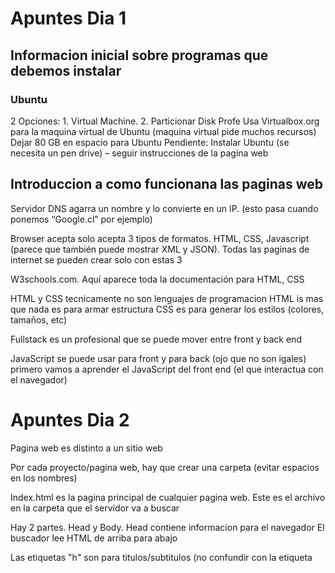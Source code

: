 # Apuntes Dia 1

## Informacion inicial sobre programas que debemos instalar
### Ubuntu
2 Opciones: 1. Virtual Machine. 2. Particionar Disk
Profe Usa Virtualbox.org para la maquina virtual de Ubuntu (maquina virtual pide muchos recursos)
Dejar 80 GB en espacio para Ubuntu
Pendiente: Instalar Ubuntu (se necesita un pen drive) – seguir instrucciones de la pagina web

## Introduccion a como funcionana las paginas web

Servidor DNS agarra un nombre y lo convierte en un IP. (esto pasa cuando ponemos “Google.cl” por ejemplo)

Browser acepta solo acepta 3 tipos de formatos. HTML, CSS, Javascript (parece que también puede mostrar XML y JSON). Todas las paginas de internet se pueden crear solo con estas 3

W3schools.com. Aquí aparece toda la documentación para HTML, CSS

HTML y CSS tecnicamente no son lenguajes de programacion
HTML is mas que nada es para armar estructura
CSS es para generar los estilos (colores, tamaños, etc)

Fullstack es un profesional que se puede mover entre front y back end

JavaScript se puede usar para front y para back (ojo que no son igales)
primero vamos a aprender el JavaScript del front end (el que interactua con el navegador)


# Apuntes Dia 2
Pagina web es distinto a un sitio web

Por cada proyecto/pagina web, hay que crear una carpeta (evitar espacios en los nombres)

Index.html es la pagina principal de cualquier pagina web. Este es el archivo en la carpeta que el servidor va a buscar

Hay 2 partes. Head y Body.
Head contiene informacion para el navegador
El buscador lee HTML de arriba para abajo

Las etiquetas "h" son para titulos/subtitulos (no confundir con la etiqueta <title> del body)

No debe haber mas de una etiqueta por pagina. Mientras que h2+ pueden haber mas

Para separar secciones de la pagina web, vamos a usar etiquetas
Ademas de apertura y cierre, las etiquetas pueden contener atributos
Los atributos se ponen dentro de la etiqueta de apertura
el atributo style para las etiquetas "h" se puede hacer:
-darle color

Lorem Ipsum es una manera de poner texto aleatorio para ver como queda algo

Cuando ponemos imagenes, tambien podemos ponerle un texto que se muestre en caso de que no funcione la formatos

la etiqueta img es para añadir imagenes
-atributo 'src=""' crea una imagen basada en una ruta de internet (Esta etiqueta no tiene cierre, solo tiene apertura)
-para usar una imagen que este en el computador hay que hacer una carpeta que se llama assets

Por convencion los nombres de archivos van con minuscula y sin espacios

para usar rutas relativas (en vez de absolutas)
-hay que empezar con "./"
-"../" le dice al buscador que se salga a la carpeta anterior y que busque desde ahi


Para trabajar en el body, tenemos 2 tipos de lista
-Unordered list <ul> (Pone bullets)
-Ordered list <ol> (Pone numeros en vez de bullets)

Ahora para trabajar con links se usa <a>
para hacer que un link se abra en unanueva pestaña (y te dirija a esa pestaña) se usa el atributo "target"
Para hacer que una imagen te lleve a un link. hay que ponerle el archivo de la imagen en vez de texto a <a>

Para hacer divisiones en la pagina podemos usar las etiquetas <div>
<div> es un divisor que ocupa toda la linea (todo el ancho de la pagina), entonces el siguiente elemento va a aparecer abajo

la etiqueta <figure> sirve para crear secciones pero para imagenes  (hace lo mismo que <div> pero esto ayuda a especificar que describe que estamos trabajando con una foto)

la etiqueta <nav> se usa para especificar que la separacion es para la navigation bar (funciona igual que <div> pero especifica que es para la barra de navegacion)

la etiqueta <footer> es similar a <nav> pero para el footer

al final, '<nav>','<section>',<main>,<article>,<figure>,<header>(no confundir con <head>) son lo mismo que <div> solo que son mas especificas y ayudan a leer el codigo

# Apuntes dia 3

HTML define la estructure (el esqueleto), CSS define los estilos de las painas web

CSS se ocupa en base a las etiquetas de html
CSS lo que hace es aplicar estilo a todas etiquetas del mismo nombres
a etiquetas de HTML se le pueden aplicar clases ("class=")
Las clases pueden ser aplicadas a varias etiquetas que son distintas
Una etiqueta puede tener mas de una clases
tambien se puede especificar "id=".
En resumen los 3 selectores JSON
-Por Etiqueta
-Por id
-Por clase
(Estas 3, son atributos de etiquetas en HTML. Por ende, son HTML, no CSS)
(FYI, los atributos pueden ser puestos en cualquier orden)

Dividir (usando divisores) la pagina en secciones es clave

HTML: La etiqueta <hr> traza una linea horizontal
HTML: La etiqueta <br> es un break, sirve para saltarse una linea

antiguamente, antes de las etiquetas semanticas, se usaba <div class="">
En otras palabras, las etiquetas semanticas son como declararles una clase a los <div>

Para aplicar estilos, hay 3 maneras distintas de hacerlo

El atributo "style=;" es una manera de agregar estilo "in line".
"style=;" hay que terminarlo en ';'

tambien se puede usar una etiqueta <style>. Aqui se puede escribir codigo class
La etiqueta <style> no es semantica, si no que define que vamos a escribir codigo CSS

Para colores se puede usar nombres o colores hexadecimales

Se recomienda hacer un archivo aparte con puro CSS (la hoja de estilo) y
guardarlo en la carpeta assets

Hay que decirle al archivo index.html que tiene que linkearse con el archivo style.CSS
como esto es informacion para el navegador, hay que especificarlo en el head

Muchos apuntes escritos en el codigo mismo sobre css

Hay codigo para ene vez de especificar un id, uno vaya eligiendo "niveles" (hijos)
a los cuales va a aplicar algo que queremos hacer.
Hay por ejemplo "first-child","nth-child"

## Modelo de Cajas
la etiqueta <span> es como <p> pero no usa el ancho de la pantalla. Los elementos
que tienen esta propiedad se llaman inline. Otros incluyan <a> (links) y <strong> (bold)
la differencia entre <p> y <span> es que <p> tiene display block y <span> es inline
<b> se puede usar para bold tambien
<em> es para cursiva

Vamos a trabajar con 3 displays:
-inline-block
-inline
-block

Hablo de unidades de medidas (como pixeles y relativas)

Crearse cuenta en codecademy y hacer los cursos de HTML y de CSS

# Apuntes dia 4

## Bootstrap
Responsive se refiere a adaptarse a distintos tipos de tamaño de pantalla
Hay que netender el concepto de frameworks

Hay que guardar archivo bootstrap en la carpeta assets
En general la practica es crear un archivo style.css en la carpeta assets
que sobrescriba el archivo bootstrap para situaciones puntuales (en vez de
de editar el archivo bootstrap)

Archivo javascript hay que cargarlo al final, just antes de que se acabe el <body>
(no se cargan en el head)


Para usar el archivo js, necesitamos la libreria jQuery
Wapalyzer es una extension de chrome que se puede usar para revisar si la pagina esta hecha con bootstrap

Bootstrap grid divide la pagina en 12 columnas

hicimos el tema de las trjetas en la pagina web con bootstrap

# Dia 5
Patron BEM, es para organizar las clases CSS para que no se confundan entre
paginas

# Dia 6
Intro a JavaScript
Es buen habito poner al final de las lineas ';' aunque no sea obligacion

# Dia 7
JavaScript

En Javascript, etiquetas HTML se ven como nodos
Javascript se basa en los arboles DOM
aprendimos a crear funciones y a ejecutarlas. ready ejecuta codigo apenas se carga la pagina
